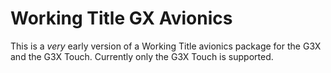 # Working Title GX Avionics

This is a *very* early version of a Working Title avionics package for the G3X and the G3X Touch.  Currently only the G3X Touch is supported.